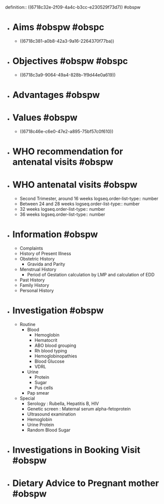 definition:: ((6718c32e-2f09-4a4c-b3cc-e230529f73d7)) #obspw

- # Aims #obspw #obspc
	- ((6718c381-a0b8-42a3-9a16-2264370f77ba))
- # Objectives #obspw #obspc
	- ((6718c3a9-9064-49a4-828b-1f9d44e0a619))
- # Advantages #obspw
- # Values #obspw
	- ((6718c46e-c6e0-47e2-a895-75bf57c0f610))
- # WHO recommendation for antenatal visits #obspw
- # WHO antenatal visits #obspw
	- Second Trimester, around 16 weeks
	  logseq.order-list-type:: number
	- Between 24 and 28 weeks
	  logseq.order-list-type:: number
	- 32 weeks
	  logseq.order-list-type:: number
	- 36 weeks
	  logseq.order-list-type:: number
- # Information #obspw
	- Complaints
	- History of Present Illness
	- Obstetric History
		- Gravida and Parity
	- Menstrual History
		- Period of Gestation calculation by LMP and calculation of EDD
	- Past History
	- Family History
	- Personal History
- # Investigation #obspw
	- Routine
		- Blood
			- Hemoglobin
			- Hematocrit
			- ABO blood grouping
			- Rh blood typing
			- Hemoglobinopathies
			- Blood Glucose
			- VDRL
		- Urine
			- Protein
			- Sugar
			- Pus cells
		- Pap smear
	- Special
		- Serology : Rubella, Hepatitis B, HIV
		- Genetic screen : Maternal serum alpha-fetoprotein
		- Ultrasound examination
		- Hemoglobin
		- Urine Protein
		- Random Blood Sugar
- # Investigations in Booking Visit #obspw
- # Dietary Advice to Pregnant mother #obspw